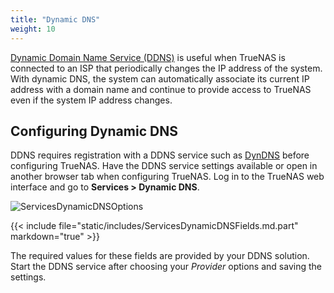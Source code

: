 ```yaml
---
title: "Dynamic DNS"
weight: 10
---
```


[Dynamic Domain Name Service (DDNS)](https://tools.ietf.org/html/rfc2136) is useful when TrueNAS is connected to an ISP that periodically changes the IP address of the system.
With dynamic DNS, the system can automatically associate its current IP address with a domain name and continue to provide access to TrueNAS even if the system IP address changes.

## Configuring Dynamic DNS

DDNS requires registration with a DDNS service such as [DynDNS](https://dyn.com/dns/) before configuring TrueNAS.
Have the DDNS service settings available or open in another browser tab when configuring TrueNAS.
Log in to the TrueNAS web interface and go to **Services > Dynamic DNS**.

![ServicesDynamicDNSOptions](/images/CORE/12.0/ServicesDynamicDNSOptions.png "Dynamic DNS Service Options")

{{< include file="static/includes/ServicesDynamicDNSFields.md.part" markdown="true" >}}

The required values for these fields are provided by your DDNS solution.
Start the DDNS service after choosing your *Provider* options and saving the settings.
